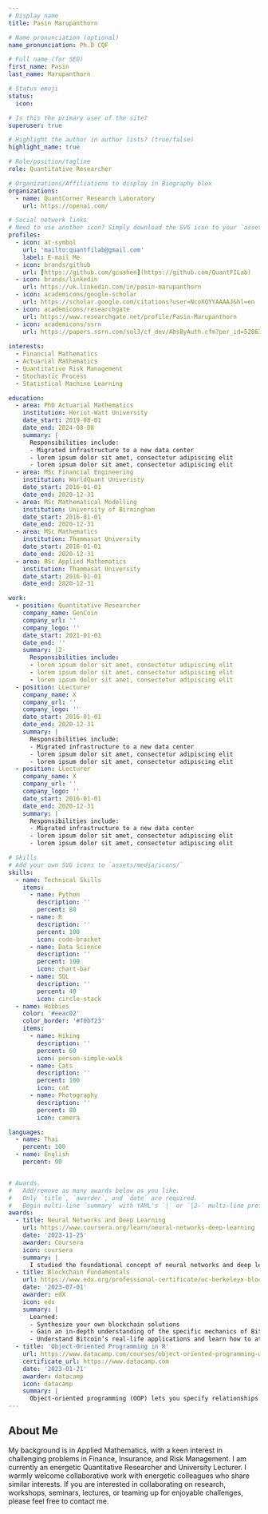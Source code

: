 ```yaml
---
# Display name
title: Pasin Marupanthorn

# Name pronunciation (optional)
name_pronunciation: Ph.D CQF

# Full name (for SEO)
first_name: Pasin
last_name: Marupanthorn

# Status emoji
status:
  icon: 

# Is this the primary user of the site?
superuser: true

# Highlight the author in author lists? (true/false)
highlight_name: true

# Role/position/tagline
role: Quantitative Researcher

# Organizations/Affiliations to display in Biography blox
organizations:
  - name: QuantCorner Research Laboratory
    url: https://openai.com/

# Social network links
# Need to use another icon? Simply download the SVG icon to your `assets/media/icons/` folder.
profiles:
  - icon: at-symbol
    url: 'mailto:quantfilab@gmail.com'
    label: E-mail Me
  - icon: brands/github
    url: [https://github.com/gcushen](https://github.com/QuantFILab)
  - icon: brands/linkedin
    url: https://uk.linkedin.com/in/pasin-marupanthorn
  - icon: academicons/google-scholar
    url: https://scholar.google.com/citations?user=NcoXQYYAAAAJ&hl=en
  - icon: academicons/researchgate
    url: https://www.researchgate.net/profile/Pasin-Marupanthorn
  - icon: academicons/ssrn
    url: https://papers.ssrn.com/sol3/cf_dev/AbsByAuth.cfm?per_id=5286317
    
interests:
  - Financial Mathematics
  - Actuarial Mathematics
  - Quantitative Risk Management
  - Stochastic Process
  - Statistical Machine Learning

education:
  - area: PhD Actuarial Mathematics
    institution: Heriot-Watt University
    date_start: 2019-08-01
    date_end: 2024-08-08
    summary: |
      Responsibilities include:
      - Migrated infrastructure to a new data center
      - lorem ipsum dolor sit amet, consectetur adipiscing elit
      - lorem ipsum dolor sit amet, consectetur adipiscing elit
  - area: MSc Financial Engineering
    institution: WorldQuant Univeristy
    date_start: 2016-01-01
    date_end: 2020-12-31
  - area: MSc Mathematical Modelling
    institution: University of Birmingham
    date_start: 2016-01-01
    date_end: 2020-12-31
  - area: MSc Mathematics
    institution: Thammasat University
    date_start: 2016-01-01
    date_end: 2020-12-31
  - area: BSc Applied Mathematics
    institution: Thammasat University
    date_start: 2016-01-01
    date_end: 2020-12-31

work:
  - position: Quantitative Researcher
    company_name: GenCoin
    company_url: ''
    company_logo: ''
    date_start: 2021-01-01
    date_end: ''
    summary: |2-
      Responsibilities include:
      - lorem ipsum dolor sit amet, consectetur adipiscing elit
      - lorem ipsum dolor sit amet, consectetur adipiscing elit
      - lorem ipsum dolor sit amet, consectetur adipiscing elit
  - position: LLecturer
    company_name: X
    company_url: ''
    company_logo: ''
    date_start: 2016-01-01
    date_end: 2020-12-31
    summary: |
      Responsibilities include:
      - Migrated infrastructure to a new data center
      - lorem ipsum dolor sit amet, consectetur adipiscing elit
      - lorem ipsum dolor sit amet, consectetur adipiscing elit
  - position: LLecturer
    company_name: X
    company_url: ''
    company_logo: ''
    date_start: 2016-01-01
    date_end: 2020-12-31
    summary: |
      Responsibilities include:
      - Migrated infrastructure to a new data center
      - lorem ipsum dolor sit amet, consectetur adipiscing elit
      - lorem ipsum dolor sit amet, consectetur adipiscing elit

# Skills
# Add your own SVG icons to `assets/media/icons/`
skills:
  - name: Technical Skills
    items:
      - name: Python
        description: ''
        percent: 80
      - name: R
        description: ''
        percent: 100
        icon: code-bracket
      - name: Data Science
        description: ''
        percent: 100
        icon: chart-bar
      - name: SQL
        description: ''
        percent: 40
        icon: circle-stack
  - name: Hobbies
    color: '#eeac02'
    color_border: '#f0bf23'
    items:
      - name: Hiking
        description: ''
        percent: 60
        icon: person-simple-walk
      - name: Cats
        description: ''
        percent: 100
        icon: cat
      - name: Photography
        description: ''
        percent: 80
        icon: camera

languages:
  - name: Thai
    percent: 100
  - name: English
    percent: 90


# Awards.
#   Add/remove as many awards below as you like.
#   Only `title`, `awarder`, and `date` are required.
#   Begin multi-line `summary` with YAML's `|` or `|2-` multi-line prefix and indent 2 spaces below.
awards:
  - title: Neural Networks and Deep Learning
    url: https://www.coursera.org/learn/neural-networks-deep-learning
    date: '2023-11-25'
    awarder: Coursera
    icon: coursera
    summary: |
      I studied the foundational concept of neural networks and deep learning. By the end, I was familiar with the significant technological trends driving the rise of deep learning; build, train, and apply fully connected deep neural networks; implement efficient (vectorized) neural networks; identify key parameters in a neural network’s architecture; and apply deep learning to your own applications.
  - title: Blockchain Fundamentals
    url: https://www.edx.org/professional-certificate/uc-berkeleyx-blockchain-fundamentals
    date: '2023-07-01'
    awarder: edX
    icon: edx
    summary: |
      Learned:
      - Synthesize your own blockchain solutions
      - Gain an in-depth understanding of the specific mechanics of Bitcoin
      - Understand Bitcoin’s real-life applications and learn how to attack and destroy Bitcoin, Ethereum, smart contracts and Dapps, and alternatives to Bitcoin’s Proof-of-Work consensus algorithm
  - title: 'Object-Oriented Programming in R'
    url: https://www.datacamp.com/courses/object-oriented-programming-with-s3-and-r6-in-r
    certificate_url: https://www.datacamp.com
    date: '2023-01-21'
    awarder: datacamp
    icon: datacamp
    summary: |
      Object-oriented programming (OOP) lets you specify relationships between functions and the objects that they can act on, helping you manage complexity in your code. This is an intermediate level course, providing an introduction to OOP, using the S3 and R6 systems. S3 is a great day-to-day R programming tool that simplifies some of the functions that you write. R6 is especially useful for industry-specific analyses, working with web APIs, and building GUIs.
---
```


## About Me

My background is in Applied Mathematics, with a keen interest in challenging problems in Finance, Insurance, and Risk Management. I am currently an energetic Quantitative Researcher and University Lecturer. I warmly welcome collaborative work with energetic colleagues who share similar interests. If you are interested in collaborating on research, workshops, seminars, lectures, or teaming up for enjoyable challenges, please feel free to contact me.
